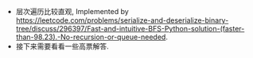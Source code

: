 



- 层次遍历比较直观, Implemented by https://leetcode.com/problems/serialize-and-deserialize-binary-tree/discuss/296397/Fast-and-intuitive-BFS-Python-solution-(faster-than-98.23).-No-recursion-or-queue-needed.
- 接下来需要看看一些高票解答.